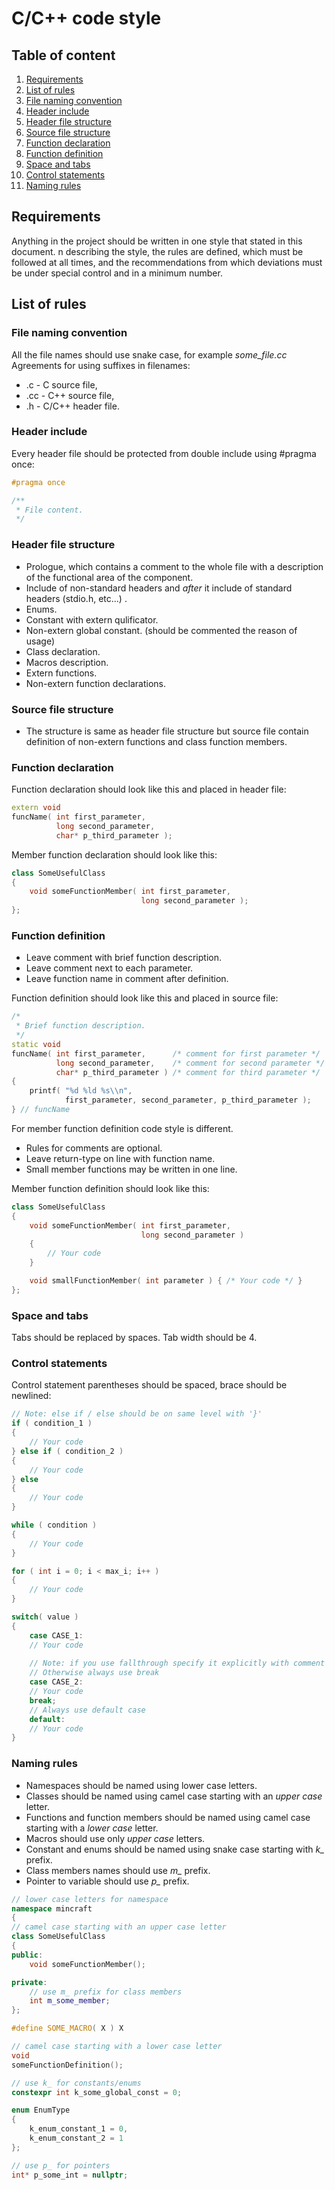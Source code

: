 # C/C++ code style
## Table of content
1. [Requirements](#requirements)
2. [List of rules](#list-of-rules)
3. [File naming convention ](#file-naming-convention)
4. [Header include](#header-include)
5. [Header file structure](#header-file-structure)
6. [Source file structure](#source-file-structure)
7. [Function declaration](#function-declaration)
8. [Function definition](#function-definition)
9. [Space and tabs](#space-and-tabs)
10. [Control statements](#control-statements)
11. [Naming rules](#naming-rules)

## Requirements
Anything in the project should be written in one style that stated in this document.
n describing the style, the rules are defined, which must be followed at all times, and the recommendations from which deviations must be under special control and in a minimum number.

## List of rules
### File naming convention
All the file names should use snake case, for example *some_file.cc*
Agreements for using suffixes in filenames:
* .c - C source file,
* .cc - C++ source file,
* .h - C/C++ header file.
### Header include
Every header file should be protected from double include using #pragma once:

```cpp
#pragma once

/**
 * File content.
 */
```

### Header file structure
* Prologue, which contains a comment to the whole file with a description of the functional area of the component.
* Include of non-standard headers and *after* it include of standard headers (stdio.h, etc...) .
* Enums.
* Constant with extern qulificator.
* Non-extern global constant. (should be commented the reason of usage)
* Class declaration.
* Macros description.
* Extern functions.
* Non-extern function declarations.

### Source file structure
* The structure is same as header file structure but source file contain definition of non-extern functions and class function members.

### Function declaration
Function declaration should look like this and placed in header file:

```cpp
extern void 
funcName( int first_parameter,
          long second_parameter,
          char* p_third_parameter );
```

Member function declaration should look like this:
```cpp
class SomeUsefulClass
{
    void someFunctionMember( int first_parameter,
                             long second_parameter );
};
```
### Function definition
* Leave comment with brief function description.
* Leave comment next to each parameter.
* Leave function name in comment after definition.

Function definition should look like this and placed in source file:
```cpp
/*
 * Brief function description.
 */
static void
funcName( int first_parameter,      /* comment for first parameter */
          long second_parameter,    /* comment for second parameter */
          char* p_third_parameter ) /* comment for third parameter */
{
    printf( "%d %ld %s\\n",
            first_parameter, second_parameter, p_third_parameter );
} // funcName
```

For member function definition code style is different.
* Rules for comments are optional.
* Leave return-type on line with function name.
* Small member functions may be written in one line.

Member function definition should look like this:
```cpp
class SomeUsefulClass
{
    void someFunctionMember( int first_parameter,
                             long second_parameter )
    {
        // Your code
    }

    void smallFunctionMember( int parameter ) { /* Your code */ }
};
```

### Space and tabs
Tabs should be replaced by spaces. Tab width should be 4.

### Control statements
Control statement parentheses should be spaced, brace should be newlined:
```cpp
// Note: else if / else should be on same level with '}'
if ( condition_1 )
{
    // Your code
} else if ( condition_2 )
{
    // Your code
} else
{
    // Your code
}

while ( condition )
{
    // Your code
}

for ( int i = 0; i < max_i; i++ )
{
    // Your code
}

switch( value )
{
	case CASE_1:
	// Your code
	
	// Note: if you use fallthrough specify it explicitly with comment
	// Otherwise always use break
	case CASE_2:
	// Your code
	break;
	// Always use default case
	default:
	// Your code
}
```

### Naming rules
* Namespaces should be named using lower case letters.
* Classes should be named using camel case starting with an *upper case* letter.
* Functions and function members should be named using camel case starting with a *lower case* letter.
* Macros should use only *upper case* letters.
* Constant and enums should be named using snake case starting with *k_* prefix.
* Class members names should use *m_* prefix.
* Pointer to variable should use *p_* prefix.

```cpp
// lower case letters for namespace
namespace mincraft
{
// camel case starting with an upper case letter
class SomeUsefulClass
{
public:
    void someFunctionMember();

private:
    // use m_ prefix for class members
    int m_some_member;
};

#define SOME_MACRO( X ) X

// camel case starting with a lower case letter
void 
someFunctionDefinition();

// use k_ for constants/enums
constexpr int k_some_global_const = 0;

enum EnumType
{
    k_enum_constant_1 = 0,
    k_enum_constant_2 = 1
};

// use p_ for pointers
int* p_some_int = nullptr;
```
